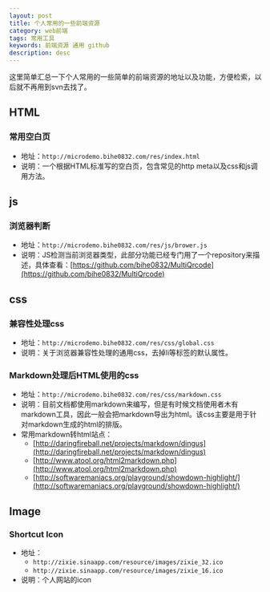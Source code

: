 ```yaml
---
layout: post
title: 个人常用的一些前端资源
category: web前端
tags: 常用工具
keywords: 前端资源 通用 github
description: desc
---
```


这里简单汇总一下个人常用的一些简单的前端资源的地址以及功能，方便检索，以后就不再用到svn去找了。

## HTML

### 常用空白页

- 地址：`http://microdemo.bihe0832.com/res/index.html`
- 说明：一个根据HTML标准写的空白页，包含常见的http meta以及css和js调用方法。

## js

### 浏览器判断

- 地址：`http://microdemo.bihe0832.com/res/js/brower.js`
- 说明：JS检测当前浏览器类型，此部分功能已经专门用了一个repository来描述，具体查看：[https://github.com/bihe0832/MultiQrcode](https://github.com/bihe0832/MultiQrcode)

## css

### 兼容性处理css

- 地址：`http://microdemo.bihe0832.com/res/css/global.css`
- 说明：关于浏览器兼容性处理的通用css，去掉li等标签的默认属性。

### Markdown处理后HTML使用的css

- 地址：`http://microdemo.bihe0832.com/res/css/markdown.css`
- 说明：目前文档都使用markdown来编写，但是有时候文档使用者木有markdown工具，因此一般会把markdown导出为html。该css主要是用于针对markdown生成的html的排版。
- 常用markdown转html站点：
	- [http://daringfireball.net/projects/markdown/dingus](http://daringfireball.net/projects/markdown/dingus)
	- [http://www.atool.org/html2markdown.php](http://www.atool.org/html2markdown.php)
	- [http://softwaremaniacs.org/playground/showdown-highlight/](http://softwaremaniacs.org/playground/showdown-highlight/)

## Image

### Shortcut Icon

- 地址：
	- `http://zixie.sinaapp.com/resource/images/zixie_32.ico`
	- `http://zixie.sinaapp.com/resource/images/zixie_16.ico`
- 说明：个人网站的icon
